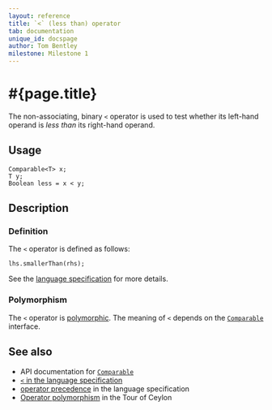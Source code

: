 ```yaml
---
layout: reference
title: `<` (less than) operator
tab: documentation
unique_id: docspage
author: Tom Bentley
milestone: Milestone 1
---
```


# #{page.title}

The non-associating, binary `<` operator is used to test whether its left-hand 
operand is *less than* its right-hand operand.

## Usage 

    Comparable<T> x;
    T y;
    Boolean less = x < y;

## Description

### Definition

The `<` operator is defined as follows:

    lhs.smallerThan(rhs);

See the [language specification](#{site.urls.spec}#equalitycomparison) for more details.

### Polymorphism

The `<` operator is [polymorphic](/documentation/reference/operator/operator-polymorphism). 
The meaning of `<` depends on the 
[`Comparable`](#{site.urls.apidoc}/ceylon/language/interface_Comparable.html) interface. 

## See also

* API documentation for [`Comparable`](#{site.urls.apidoc}/ceylon/language/interface_Comparable.html)
* [`<` in the language specification](#{site.urls.spec}#equalitycomparison)
* [operator precedence](#{site.urls.spec}#operatorprecedence) in the 
  language specification
* [Operator polymorphism](/documentation/tour/language-module/#operator_polymorphism) 
  in the Tour of Ceylon

